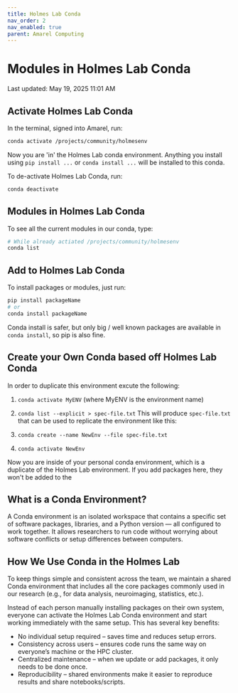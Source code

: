 ```yaml
---
title: Holmes Lab Conda
nav_order: 2 
nav_enabled: true 
parent: Amarel Computing
---
```


# Modules in Holmes Lab Conda
Last updated: May 19, 2025 11:01 AM

## Activate Holmes Lab Conda
In the terminal, signed into Amarel, run:
```bash
conda activate /projects/community/holmesenv
```
Now you are 'in' the Holmes Lab conda environment. Anything you install using `pip install ...` or `conda install ...` will be installed to this conda. 

To de-activate Holmes Lab Conda, run:
```bash
conda deactivate
```

## Modules in Holmes Lab Conda
To see all the current modules in our conda, type:
```bash
# While already actiated /projects/community/holmesenv
conda list
```

## Add to Holmes Lab Conda
To install packages or modules, just run: 
```bash
pip install packageName
# or
conda install packageName
```

Conda install is safer, but only big / well known packages are available in `conda install`, so pip is also fine. 

## Create your Own Conda based off Holmes Lab Conda
In order to duplicate this environment excute the following:
1. `conda activate MyENV` (where MyENV is the environment name)
2. `conda list --explicit > spec-file.txt`
This will produce `spec-file.txt` that can be used to replicate the environment like this:

3. `conda create --name NewEnv --file spec-file.txt`
4. `conda activate NewEnv`

Now you are inside of your personal conda environment, which is a duplicate of the Holmes Lab environment. If you add packages here, they won't be added to the 

## What is a Conda Environment?
A Conda environment is an isolated workspace that contains a specific set of software packages, libraries, and a Python version — all configured to work together. It allows researchers to run code without worrying about software conflicts or setup differences between computers.

## How We Use Conda in the Holmes Lab
To keep things simple and consistent across the team, we maintain a shared Conda environment that includes all the core packages commonly used in our research (e.g., for data analysis, neuroimaging, statistics, etc.).

Instead of each person manually installing packages on their own system, everyone can activate the Holmes Lab Conda environment and start working immediately with the same setup. This has several key benefits:

- No individual setup required – saves time and reduces setup errors.
- Consistency across users – ensures code runs the same way on everyone’s machine or the HPC cluster.
- Centralized maintenance – when we update or add packages, it only needs to be done once.
- Reproducibility – shared environments make it easier to reproduce results and share notebooks/scripts.



